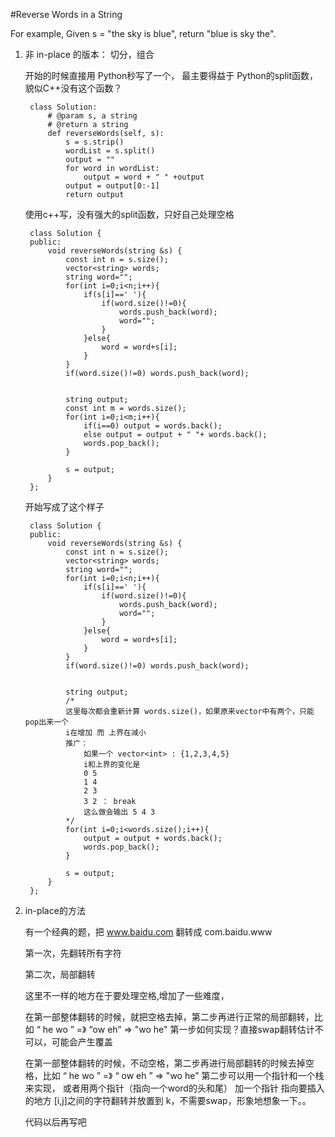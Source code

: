 #Reverse Words in a String

For example,
Given s = "the sky is blue",
return "blue is sky the".

1. 非 in-place 的版本： 切分，组合

	开始的时候直接用 Python秒写了一个， 最主要得益于 Python的split函数，貌似C++没有这个函数？

		class Solution:
		    # @param s, a string
		    # @return a string
		    def reverseWords(self, s):
		        s = s.strip()
		        wordList = s.split()
		        output = ""
		        for word in wordList:
		            output = word + " " +output
		        output = output[0:-1]
		        return output



 	使用c++写，没有强大的split函数，只好自己处理空格

 		class Solution {
		public:
		    void reverseWords(string &s) {
		        const int n = s.size();
		        vector<string> words;
		        string word="";
		        for(int i=0;i<n;i++){
		            if(s[i]==' '){
		                if(word.size()!=0){
		                    words.push_back(word);   
		                    word="";
		                }
		            }else{
		                word = word+s[i];
		            }
		        }
		        if(word.size()!=0) words.push_back(word);
		        
		        
		        string output;
		        const int m = words.size();
		        for(int i=0;i<m;i++){
		            if(i==0) output = words.back();
		            else output = output + " "+ words.back();
		            words.pop_back();
		        }
		        
		        s = output;
		    }
		};

	开始写成了这个样子

		class Solution {
		public:
		    void reverseWords(string &s) {
		        const int n = s.size();
		        vector<string> words;
		        string word="";
		        for(int i=0;i<n;i++){
		            if(s[i]==' '){
		                if(word.size()!=0){
		                    words.push_back(word);   
		                    word="";
		                }
		            }else{
		                word = word+s[i];
		            }
		        }
		        if(word.size()!=0) words.push_back(word);
		        
		        
		        string output;
		        /*
		        这里每次都会重新计算 words.size()，如果原来vector中有两个，只能pop出来一个
		        i在增加 而 上界在减小
		        推广：
		        	如果一个 vector<int> : {1,2,3,4,5}
		        	i和上界的变化是 
		        	0 5
		        	1 4
		        	2 3
		        	3 2 ： break
		        	这么做会输出 5 4 3
		        */
		        for(int i=0;i<words.size();i++){
		            output = output + words.back();
		            words.pop_back();
		        }
		        
		        s = output;
		    }
		};


2. in-place的方法

	有一个经典的题，把 www.baidu.com 翻转成 com.baidu.www

	第一次，先翻转所有字符

	第二次，局部翻转

	这里不一样的地方在于要处理空格,增加了一些难度，

	在第一部整体翻转的时候，就把空格去掉，第二步再进行正常的局部翻转，比如 
	“   he    wo  ” =》 “ow eh” => "wo he"
	第一步如何实现？直接swap翻转估计不可以，可能会产生覆盖

	在第一部整体翻转的时候，不动空格，第二步再进行局部翻转的时候去掉空格，比如 
	“   he    wo  ” =》 “  ow    eh  ”  => "wo he"
	第二步可以用一个指针和一个栈来实现，
	或者用两个指针（指向一个word的头和尾） 加一个指针 指向要插入的地方
	[i,j]之间的字符翻转并放置到 k，不需要swap，形象地想象一下。。

	代码以后再写吧



	

